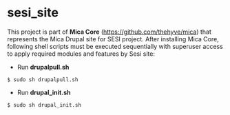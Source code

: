sesi_site
=========
This project is part of **Mica Core** (https://github.com/thehyve/mica) that represents the Mica Drupal site for SESI project. After installing Mica Core, following shell scripts must be executed sequentially with superuser access to apply required modules and features by Sesi site:

- Run **drupalpull.sh**

```
$ sudo sh drupalpull.sh
```

- Run **drupal_init.sh**
 
```
$ sudo sh drupal_init.sh
```
